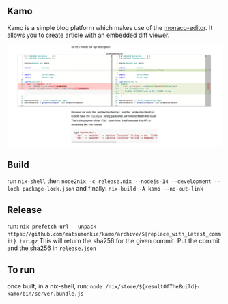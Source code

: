 ## Kamo

Kamo is a simple blog platform which makes use of the [monaco-editor](github.com/microsoft/monaco-editor/).
It allows you to create article with an embedded diff viewer.

![Image of Yaktocat](./demo.png)


## Build

run `nix-shell`
then `node2nix -c release.nix --nodejs-14 --development --lock package-lock.json`
and finally: `nix-build -A kamo --no-out-link`

## Release

run: `nix-prefetch-url --unpack https://github.com/matsumonkie/kamo/archive/${replace_with_latest_commit}.tar.gz`
This will return the sha256 for the given commit.
Put the commit and the sha256 in `release.json`

## To run

once built, in a nix-shell, run: `node /nix/store/${resultOfTheBuild}-kamo/bin/server.bundle.js`
